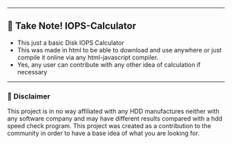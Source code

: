 ----

##  🏁 **Take Note! IOPS-Calculator**
* This just a basic Disk IOPS Calculator
* This was made in html to be able to download and use anywhere or just compile it online via any html-javascript compiler.
* Yes, any user can contribute with any other idea of calculation if necessary 
----

### 📜 Disclaimer
This project is in no way affiliated with any HDD manufactures neither with any software company and may have different results compared with a hdd speed check program. This project was created as a contribution to the community in order to have a base idea of what you are looking for.
